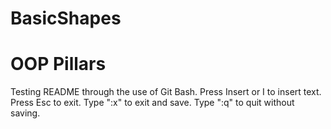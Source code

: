 # BasicShapes
OOP Pillars
============
Testing README through the use of Git Bash.
Press Insert or I to insert text.
Press Esc to exit.
Type ":x" to exit and save.
Type ":q" to quit without saving.
